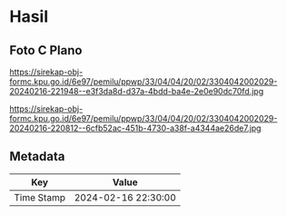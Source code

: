# Hasil

## Foto C Plano

https://sirekap-obj-formc.kpu.go.id/6e97/pemilu/ppwp/33/04/04/20/02/3304042002029-20240216-221948--e3f3da8d-d37a-4bdd-ba4e-2e0e90dc70fd.jpg

https://sirekap-obj-formc.kpu.go.id/6e97/pemilu/ppwp/33/04/04/20/02/3304042002029-20240216-220812--6cfb52ac-451b-4730-a38f-a4344ae26de7.jpg


## Metadata

| Key        | Value               |
| ---------- | ------------------- |
| Time Stamp | 2024-02-16 22:30:00 |



